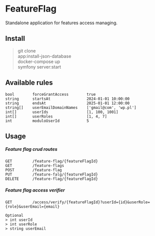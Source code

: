 # FeatureFlag

Standalone application for features access managing.

## Install

> git clone <br>
> app:install-json-database <br>
> docker-compose up <br>
> symfony server:start <br>

## Available rules

    bool        forceGrantAccess        true
    string      startsAt                2024-01-01 10:00:00
    string      endsAt                  2025-01-01 12:00:00
    string[]    userEmailDomainNames    ['gmail@com', 'wp.pl']
    int[]       userIds                 [1, 100, 1001]
    int[]       userRoles               [1, 4, 7]
    int         moduloUserId            5 

## Usage

##### Feature flag crud routes

    GET         /feature-flag/{featureFlagId}
    GET         /feature-flags
    POST        /feature-flag
    PUT         /feature-falg/{featureFlagId}
    DELETE      /feature-flag/{featureFlagId}


##### Feature flag access verifier

    GET         /access/verify/{featureFlagId}?userId={id}&userRole={role}&userEmail={email}

    Optional
    > int userId    
    > int userRole
    > string userEmail
